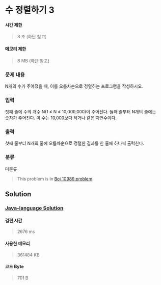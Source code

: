 # 수 정렬하기 3
#### 시간 제한
> 3 초 (하단 참고)
#### 메모리 제한
> 8 MB (하단 참고)
### 문제 내용

N개의 수가 주어졌을 때, 이를 오름차순으로 정렬하는 프로그램을 작성하시오.

### 입력

첫째 줄에 수의 개수 N(1 ≤ N ≤ 10,000,000)이 주어진다. 둘째 줄부터 N개의 줄에는 숫자가 주어진다. 이 수는 10,000보다 작거나 같은 자연수이다.

### 출력

첫째 줄부터 N개의 줄에 오름차순으로 정렬한 결과를 한 줄에 하나씩 출력한다.

### 분류
미분류
> This problem is in [Boj 10989 problem](https://www.acmicpc.net/problem/10989)

## Solution
### [Java-language Solution](./main.java)
#### 걸린 시간
> 2676 ms
#### 사용한 메모리
> 361484 KB
#### 코드 Byte
> 701 B
